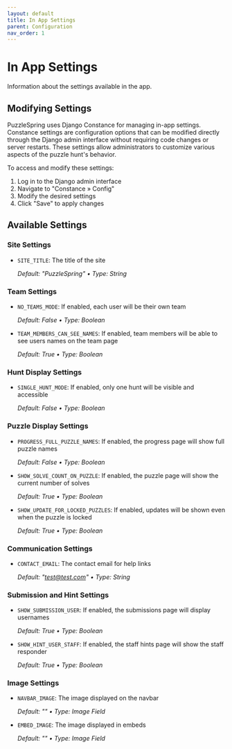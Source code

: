 ```yaml
---
layout: default
title: In App Settings
parent: Configuration
nav_order: 1
---
```


# In App Settings

Information about the settings available in the app.

## Modifying Settings

PuzzleSpring uses Django Constance for managing in-app settings. Constance settings are configuration options that can be modified directly through the Django admin interface without requiring code changes or server restarts. These settings allow administrators to customize various aspects of the puzzle hunt's behavior.

To access and modify these settings:

1. Log in to the Django admin interface
2. Navigate to "Constance » Config"
3. Modify the desired settings
4. Click "Save" to apply changes

## Available Settings

### Site Settings

- `SITE_TITLE`: The title of the site

    *Default: "PuzzleSpring" • Type: String*

### Team Settings

- `NO_TEAMS_MODE`: If enabled, each user will be their own team

    *Default: False • Type: Boolean*

- `TEAM_MEMBERS_CAN_SEE_NAMES`: If enabled, team members will be able to see users names on the team page

    *Default: True • Type: Boolean*

### Hunt Display Settings

- `SINGLE_HUNT_MODE`: If enabled, only one hunt will be visible and accessible

    *Default: False • Type: Boolean*

### Puzzle Display Settings

- `PROGRESS_FULL_PUZZLE_NAMES`: If enabled, the progress page will show full puzzle names

    *Default: False • Type: Boolean*

- `SHOW_SOLVE_COUNT_ON_PUZZLE`: If enabled, the puzzle page will show the current number of solves

    *Default: True • Type: Boolean*

- `SHOW_UPDATE_FOR_LOCKED_PUZZLES`: If enabled, updates will be shown even when the puzzle is locked

    *Default: True • Type: Boolean*

### Communication Settings

- `CONTACT_EMAIL`: The contact email for help links

    *Default: "test@test.com" • Type: String*

### Submission and Hint Settings

- `SHOW_SUBMISSION_USER`: If enabled, the submissions page will display usernames

    *Default: True • Type: Boolean*

- `SHOW_HINT_USER_STAFF`: If enabled, the staff hints page will show the staff responder

    *Default: True • Type: Boolean*

### Image Settings

- `NAVBAR_IMAGE`: The image displayed on the navbar

    *Default: "" • Type: Image Field*

- `EMBED_IMAGE`: The image displayed in embeds

    *Default: "" • Type: Image Field*
